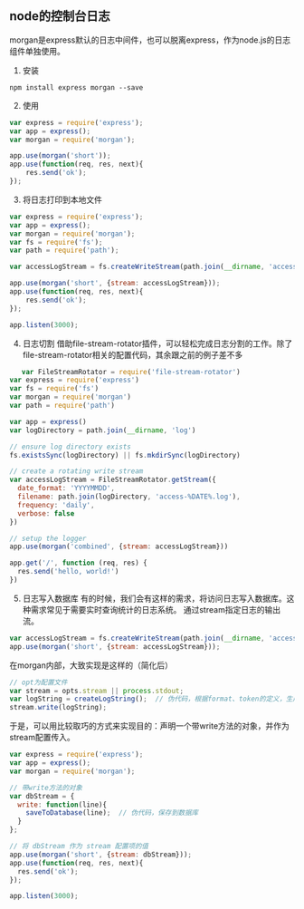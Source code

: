 ## node的控制台日志
morgan是express默认的日志中间件，也可以脱离express，作为node.js的日志组件单独使用。
1. 安装
```shell
npm install express morgan --save
```
2. 使用
```javascript
var express = require('express');
var app = express();
var morgan = require('morgan');

app.use(morgan('short'));
app.use(function(req, res, next){
    res.send('ok');
});
```
3. 将日志打印到本地文件
```javascript
var express = require('express');
var app = express();
var morgan = require('morgan');
var fs = require('fs');
var path = require('path');

var accessLogStream = fs.createWriteStream(path.join(__dirname, 'access.log'), {flags: 'a'});

app.use(morgan('short', {stream: accessLogStream}));
app.use(function(req, res, next){
    res.send('ok');
});

app.listen(3000);
```
4. 日志切割
   借助file-stream-rotator插件，可以轻松完成日志分割的工作。除了file-stream-rotator相关的配置代码，其余跟之前的例子差不多
```javascript
   var FileStreamRotator = require('file-stream-rotator')
var express = require('express')
var fs = require('fs')
var morgan = require('morgan')
var path = require('path')

var app = express()
var logDirectory = path.join(__dirname, 'log')

// ensure log directory exists
fs.existsSync(logDirectory) || fs.mkdirSync(logDirectory)

// create a rotating write stream
var accessLogStream = FileStreamRotator.getStream({
  date_format: 'YYYYMMDD',
  filename: path.join(logDirectory, 'access-%DATE%.log'),
  frequency: 'daily',
  verbose: false
})

// setup the logger
app.use(morgan('combined', {stream: accessLogStream}))

app.get('/', function (req, res) {
  res.send('hello, world!')
})
```
5.  日志写入数据库
   有的时候，我们会有这样的需求，将访问日志写入数据库。这种需求常见于需要实时查询统计的日志系统。
   通过stream指定日志的输出流。
```javascript
var accessLogStream = fs.createWriteStream(path.join(__dirname, 'access.log'), {flags: 'a'});
app.use(morgan('short', {stream: accessLogStream}));
```
在morgan内部，大致实现是这样的（简化后）
```javascript
// opt为配置文件
var stream = opts.stream || process.stdout;
var logString = createLogString();  // 伪代码，根据format、token的定义，生成日志
stream.write(logString);
```
于是，可以用比较取巧的方式来实现目的：声明一个带write方法的对象，并作为stream配置传入。
```javascript
var express = require('express');
var app = express();
var morgan = require('morgan');

// 带write方法的对象
var dbStream = {
  write: function(line){
    saveToDatabase(line);  // 伪代码，保存到数据库
  }
};

// 将 dbStream 作为 stream 配置项的值
app.use(morgan('short', {stream: dbStream}));
app.use(function(req, res, next){
  res.send('ok');
});

app.listen(3000);

```